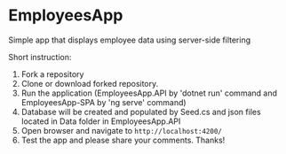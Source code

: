 # EmployeesApp
Simple app that displays employee data using server-side filtering

Short instruction:
1. Fork a repository
2. Clone or download forked repository.
3. Run the application (EmployeesApp.API by 'dotnet run' command and EmployeesApp-SPA by 'ng serve' command)
4. Database will be created and populated by Seed.cs and json files located in Data folder in EmployeesApp.API
5. Open browser and navigate to `http://localhost:4200/`
6. Test the app and please share your comments. Thanks!
